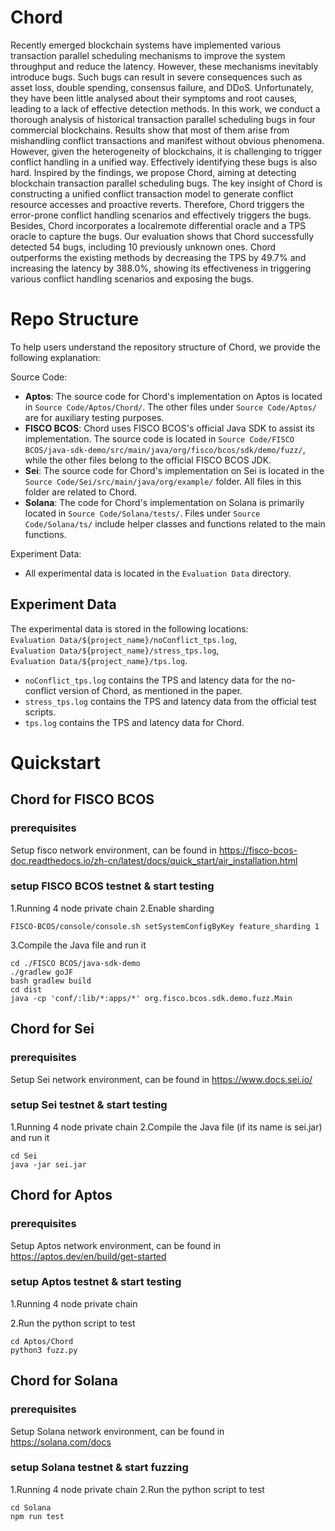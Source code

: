 # Chord

Recently emerged blockchain systems have implemented various transaction parallel scheduling mechanisms to improve the system throughput and reduce the latency. However, these mechanisms inevitably introduce bugs. Such bugs can result in severe consequences such as asset loss, double spending, consensus failure, and DDoS. Unfortunately, they have been little analysed about their symptoms and root causes, leading to a lack of effective detection methods. 
In this work, we conduct a thorough analysis of historical transaction parallel scheduling bugs in four commercial blockchains. Results show that most of them arise from mishandling conflict transactions and manifest without obvious phenomena. However, given the heterogeneity of blockchains, it is challenging to trigger conflict handling in a unified way. Effectively identifying these bugs is also hard. Inspired by the findings, we propose Chord, aiming at detecting blockchain transaction parallel scheduling bugs. The key insight of Chord is constructing a unified conflict transaction model to generate conflict resource accesses and proactive reverts. Therefore, Chord triggers the error-prone conflict handling scenarios and effectively triggers the bugs. Besides, Chord incorporates a localremote differential oracle and a TPS oracle to capture the bugs. Our evaluation shows that Chord successfully detected 54 bugs, including 10 previously unknown ones. Chord outperforms the existing methods by decreasing the TPS by 49.7% and increasing the latency by 388.0%, showing its effectiveness in triggering various conflict handling scenarios and exposing the bugs.

# Repo Structure

To help users understand the repository structure of Chord, we provide the following explanation:

Source Code:
- **Aptos**: The source code for Chord's implementation on Aptos is located in `Source Code/Aptos/Chord/`. The other files under `Source Code/Aptos/` are for auxiliary testing purposes.
- **FISCO BCOS**: Chord uses FISCO BCOS's official Java SDK to assist its implementation. The source code is located in `Source Code/FISCO BCOS/java-sdk-demo/src/main/java/org/fisco/bcos/sdk/demo/fuzz/`, while the other files belong to the official FISCO BCOS JDK.
- **Sei**: The source code for Chord's implementation on Sei is located in the `Source Code/Sei/src/main/java/org/example/` folder. All files in this folder are related to Chord.
- **Solana**: The code for Chord's implementation on Solana is primarily located in `Source Code/Solana/tests/`. Files under `Source Code/Solana/ts/` include helper classes and functions related to the main functions.

Experiment Data:
- All experimental data is located in the `Evaluation Data` directory.

## Experiment Data

The experimental data is stored in the following locations:  
`Evaluation Data/${project_name}/noConflict_tps.log`,  
`Evaluation Data/${project_name}/stress_tps.log`,  
`Evaluation Data/${project_name}/tps.log`.

- `noConflict_tps.log` contains the TPS and latency data for the no-conflict version of Chord, as mentioned in the paper.
- `stress_tps.log` contains the TPS and latency data from the official test scripts.
- `tps.log` contains the TPS and latency data for Chord.

# Quickstart

## Chord for FISCO BCOS

### prerequisites

Setup fisco network environment, can be found in https://fisco-bcos-doc.readthedocs.io/zh-cn/latest/docs/quick_start/air_installation.html

### setup FISCO BCOS testnet & start testing
1.Running 4 node private chain 
2.Enable sharding
```
FISCO-BCOS/console/console.sh setSystemConfigByKey feature_sharding 1
```
3.Compile the Java file and run it

```
cd ./FISCO BCOS/java-sdk-demo
./gradlew goJF
bash gradlew build
cd dist
java -cp 'conf/:lib/*:apps/*' org.fisco.bcos.sdk.demo.fuzz.Main
```



## Chord for Sei

### prerequisites


Setup Sei network environment, can be found in https://www.docs.sei.io/

### setup Sei testnet & start testing
1.Running 4 node private chain 
2.Compile the Java file (if its name is sei.jar) and run it

```
cd Sei
java -jar sei.jar
```




## Chord for Aptos

### prerequisites

Setup Aptos network environment, can be found in https://aptos.dev/en/build/get-started

### setup Aptos testnet & start testing

1.Running 4 node private chain

2.Run the python script to test
```
cd Aptos/Chord
python3 fuzz.py
```



## Chord for Solana

### prerequisites

Setup Solana network environment, can be found in https://solana.com/docs

### setup Solana testnet & start fuzzing

1.Running 4 node private chain
2.Run the python script to test

```
cd Solana
npm run test
```

